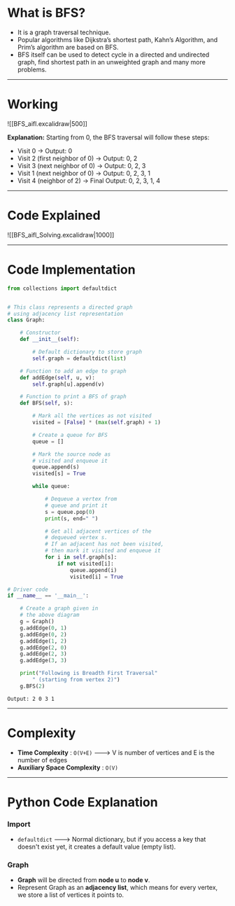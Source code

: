# What is BFS?
- It is a graph traversal technique.
- Popular algorithms like Dijkstra’s shortest path, Kahn’s Algorithm, and Prim’s algorithm are based on BFS.
- BFS itself can be used to detect cycle in a directed and undirected graph, find shortest path in an unweighted graph and many more problems.

---
# Working
![[BFS_aifl.excalidraw|500]]

****Explanation:**** Starting from 0, the BFS traversal will follow these steps:  
- Visit 0 → Output: 0  
- Visit 2 (first neighbor of 0) → Output: 0, 2  
- Visit 3 (next neighbor of 0) → Output: 0, 2, 3  
- Visit 1 (next neighbor of 0) → Output: 0, 2, 3, 1  
- Visit 4 (neighbor of 2) → Final Output: 0, 2, 3, 1, 4

---
# Code Explained
![[BFS_aifl_Solving.excalidraw|1000]]

---
# Code Implementation
``` python
from collections import defaultdict


# This class represents a directed graph
# using adjacency list representation
class Graph:

    # Constructor
    def __init__(self):

        # Default dictionary to store graph
        self.graph = defaultdict(list)

    # Function to add an edge to graph
    def addEdge(self, u, v):
        self.graph[u].append(v)

    # Function to print a BFS of graph
    def BFS(self, s):

        # Mark all the vertices as not visited
        visited = [False] * (max(self.graph) + 1)

        # Create a queue for BFS
        queue = []

        # Mark the source node as
        # visited and enqueue it
        queue.append(s)
        visited[s] = True

        while queue:

            # Dequeue a vertex from
            # queue and print it
            s = queue.pop(0)
            print(s, end=" ")

            # Get all adjacent vertices of the
            # dequeued vertex s.
            # If an adjacent has not been visited,
            # then mark it visited and enqueue it
            for i in self.graph[s]:
                if not visited[i]:
                    queue.append(i)
                    visited[i] = True

# Driver code
if __name__ == '__main__':

    # Create a graph given in
    # the above diagram
    g = Graph()
    g.addEdge(0, 1)
    g.addEdge(0, 2)
    g.addEdge(1, 2)
    g.addEdge(2, 0)
    g.addEdge(2, 3)
    g.addEdge(3, 3)

    print("Following is Breadth First Traversal"
        " (starting from vertex 2)")
    g.BFS(2)
```

``` text
Output: 2 0 3 1
```

---
# Complexity
- **Time Complexity** : `O(V+E)` ---> V is number of vertices and E is the number of edges
- **Auxiliary Space Complexity** : `O(V)`

---
# Python Code Explanation
### Import
- `defaultdict` ---> Normal dictionary, but if you access a key that doesn't exist yet, it creates a default value (empty list).

### Graph
- **Graph** will be directed from **node u** to **node v**.
- Represent Graph as an **adjacency list**, which means for every vertex, we store a list of vertices it points to.